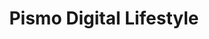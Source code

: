 ---
title: "Pismo Digital Lifestyle"
url: /quezon-city/pismo-digital-lifestyle/
shop: electronics
---